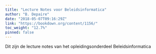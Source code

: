 ```yaml
---
title: "Lecture Notes voor Beleidsinformatica"
author: "B. Depaire"
date: "2018-05-07T09:16:29Z"
link: "https://bookdown.org/content/1156/"
toc_weight: "12.7%"
pinned: false
---
```


Dit zijn de lecture notes van het opleidingsonderdeel Beleidsinformatica
